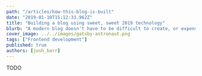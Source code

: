 ```yaml
---
path: "/articles/how-this-blog-is-built"
date: "2019-01-10T15:12:33.962Z"
title: "Building a blog using sweet, sweet 2019 technology"
blurb: "A modern blog doesn't have to be difficult to create, or expensive to host. We explore creating a blog with Gatsby, a fantastic static site tool."
cover_image: ../../images/gatsby-astronaut.png
tags: ["Frontend development"]
published: true
authors: [josh_barr]
---
```


TODO